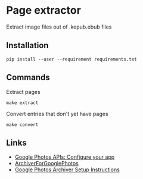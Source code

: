# Page extractor

Extract image files out of .kepub.ebub files

## Installation

    pip install --user --requirement requirements.txt

## Commands

Extract pages

    make extract

Convert entries that don't yet have pages

    make convert


## Links

- [Google Photos APIs: Configure your app](https://developers.google.com/photos/library/guides/get-started)
- [ArchiverForGooglePhotos](https://github.com/NicholasDawson/ArchiverForGooglePhotos)
- [Google Photos Archiver Setup Instructions](https://github.com/NicholasDawson/ArchiverForGooglePhotos/blob/master/INSTRUCTIONS.md)
